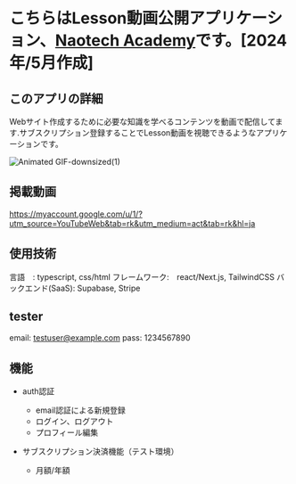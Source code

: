 # こちらはLesson動画公開アプリケーション、[Naotech Academy](https://naotech-academy.vercel.app)です。[2024年/5月作成]
## このアプリの詳細
Webサイト作成するために必要な知識を学べるコンテンツを動画で配信してます.サブスクリプション登録することでLesson動画を視聴できるようなアプリケーションです。

![Animated GIF-downsized(1)](https://media.giphy.com/media/v1.Y2lkPTc5MGI3NjExb3puYmQ1ejlleG5zOXFieTYwNzBieDl0YXR0M3M4cnhhMHMzNG5zeiZlcD12MV9pbnRlcm5hbF9naWZfYnlfaWQmY3Q9Zw/GfAb7OVOtXt2xlNYx6/giphy.gif)

## 掲載動画
<https://myaccount.google.com/u/1/?utm_source=YouTubeWeb&tab=rk&utm_medium=act&tab=rk&hl=ja>

## 使用技術
言語　: typescript, css/html
フレームワーク:　react/Next.js, TailwindCSS
バックエンド(SaaS): Supabase, Stripe

## tester
email: testuser@example.com
pass:  1234567890


## 機能
* auth認証
  * email認証による新規登録
  * ログイン、ログアウト
  * プロフィール編集

 
* サブスクリプション決済機能（テスト環境）
  * 月額/年額
  


